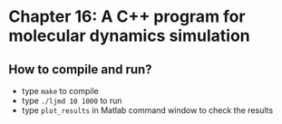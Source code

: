 # Chapter 16: A C++ program for molecular dynamics simulation

## How to compile and run?
  * type `make` to compile
  * type `./ljmd 10 1000` to run
  * type `plot_results` in Matlab command window to check the results
